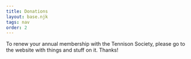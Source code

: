 ```yaml
---
title: Donations
layout: base.njk
tags: nav
order: 2
---
```


To renew your annual membership with the Tennison Society, please go to the website with things and stuff on it. Thanks!